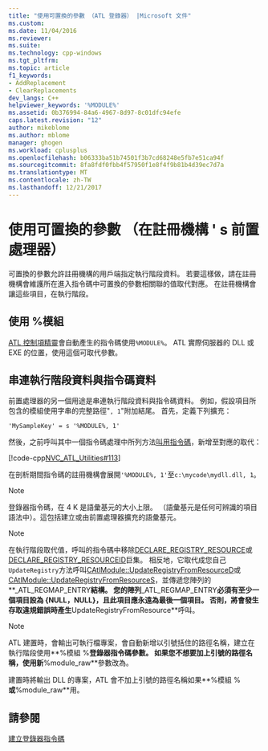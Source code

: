 ```yaml
---
title: "使用可置換的參數 （ATL 登錄器） |Microsoft 文件"
ms.custom: 
ms.date: 11/04/2016
ms.reviewer: 
ms.suite: 
ms.technology: cpp-windows
ms.tgt_pltfrm: 
ms.topic: article
f1_keywords:
- AddReplacement
- ClearReplacements
dev_langs: C++
helpviewer_keywords: '%MODULE%'
ms.assetid: 0b376994-84a6-4967-8d97-8c01dfc94efe
caps.latest.revision: "12"
author: mikeblome
ms.author: mblome
manager: ghogen
ms.workload: cplusplus
ms.openlocfilehash: b06333ba51b74501f3b7cd68248e5fb7e51ca94f
ms.sourcegitcommit: 8fa8fdf0fbb4f57950f1e8f4f9b81b4d39ec7d7a
ms.translationtype: MT
ms.contentlocale: zh-TW
ms.lasthandoff: 12/21/2017
---
```

# <a name="using-replaceable-parameters-the-registrar39s-preprocessor"></a>使用可置換的參數 （在註冊機構 &#39; s 前置處理器）
可置換的參數允許註冊機構的用戶端指定執行階段資料。 若要這樣做，請在註冊機構會維護所在進入指令碼中可置換的參數相關聯的值取代對應。 在註冊機構會讓這些項目，在執行階段。  
  
##  <a name="_atl_using_.25.module.25"></a>使用 %模組  
 [ATL 控制項精靈](../atl/reference/atl-control-wizard.md)會自動產生的指令碼使用`%MODULE%`。 ATL 實際伺服器的 DLL 或 EXE 的位置，使用這個可取代參數。  
  
## <a name="concatenating-run-time-data-with-script-data"></a>串連執行階段資料與指令碼資料  
 前置處理器的另一個用途是串連執行階段資料與指令碼資料。 例如，假設項目所包含的模組使用字串的完整路徑"`, 1`"附加結尾。 首先，定義下列擴充：  
  
```  
'MySampleKey' = s '%MODULE%, 1'  
```  
  
 然後，之前呼叫其中一個指令碼處理中所列方法[叫用指令碼](../atl/invoking-scripts.md)，新增至對應的取代：  
  
 [!code-cpp[NVC_ATL_Utilities#113](../atl/codesnippet/cpp/using-replaceable-parameters-the-registrar-s-preprocessor_1.cpp)]  
  
 在剖析期間指令碼的註冊機構會展開`'%MODULE%, 1'`至`c:\mycode\mydll.dll, 1`。  
  
> [!NOTE]
>  登錄器指令碼，在 4 K 是語彙基元的大小上限。 （語彙基元是任何可辨識的項目語法中）。這包括建立或由前置處理器擴充的語彙基元。  
  
> [!NOTE]
>  在執行階段取代值，呼叫的指令碼中移除[DECLARE_REGISTRY_RESOURCE](../atl/reference/registry-macros.md#declare_registry_resource)或[DECLARE_REGISTRY_RESOURCEID](../atl/reference/registry-macros.md#declare_registry_resourceid)巨集。 相反地，它取代成您自己`UpdateRegistry`方法呼叫[CAtlModule::UpdateRegistryFromResourceD](../atl/reference/catlmodule-class.md#updateregistryfromresourced)或[CAtlModule::UpdateRegistryFromResourceS](../atl/reference/catlmodule-class.md#updateregistryfromresources)，並傳遞您陣列的**_ATL_REGMAP_ENTRY**結構。 您的陣列**_ATL_REGMAP_ENTRY**必須有至少一個項目設為 {**NULL**，**NULL**}，且此項目應永遠為最後一個項目。 否則，將會發生存取違規錯誤時產生**UpdateRegistryFromResource**呼叫。  
  
> [!NOTE]
>  ATL 建置時，會輸出可執行檔專案，會自動新增以引號括住的路徑名稱，建立在執行階段使用**%模組 %**登錄器指令碼參數。 如果您不想要加上引號的路徑名稱，使用新**%module_raw**參數改為。  
>   
>  建置時將輸出 DLL 的專案，ATL 會不加上引號的路徑名稱如果**%模組 %**或**%module_raw**用。  
  
## <a name="see-also"></a>請參閱  
 [建立登錄器指令碼](../atl/creating-registrar-scripts.md)

